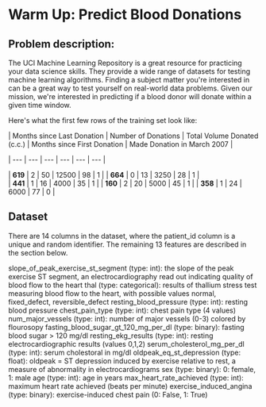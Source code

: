 # Warm Up: Predict Blood Donations

## Problem description:

The UCI Machine Learning Repository is a great resource for practicing your data science skills. They provide a wide range of datasets for testing machine learning algorithms. Finding a subject matter you're interested in can be a great way to test yourself on real-world data problems. Given our mission, we're interested in predicting if a blood donor will donate within a given time window.

Here's what the first few rows of the training set look like:

| Months since Last Donation | Number of Donations | Total Volume Donated (c.c.) | Months since First Donation | Made Donation in March 2007 |

| --- | --- | --- | --- | --- | --- |

| **619** | 2  | 50  | 12500 | 98  | 1 | 
| **664** | 0  | 13  | 3250  | 28  | 1 |  
| **441**	| 1  | 16  | 4000  | 35  | 1 | 
| **160**	| 2  | 20  | 5000  | 45  | 1 |
| **358**	| 1  | 24  | 6000  | 77  | 0 |

## Dataset

There are 14 columns in the dataset, where the patient_id column is a unique and random identifier. The remaining 13 features are described in the section below.

slope_of_peak_exercise_st_segment (type: int): the slope of the peak exercise ST segment, an electrocardiography read out indicating quality of blood flow to the heart
thal (type: categorical): results of thallium stress test measuring blood flow to the heart, with possible values normal, fixed_defect, reversible_defect
resting_blood_pressure (type: int): resting blood pressure
chest_pain_type (type: int): chest pain type (4 values)
num_major_vessels (type: int): number of major vessels (0-3) colored by flourosopy
fasting_blood_sugar_gt_120_mg_per_dl (type: binary): fasting blood sugar > 120 mg/dl
resting_ekg_results (type: int): resting electrocardiographic results (values 0,1,2)
serum_cholesterol_mg_per_dl (type: int): serum cholestoral in mg/dl
oldpeak_eq_st_depression (type: float): oldpeak = ST depression induced by exercise relative to rest, a measure of abnormality in electrocardiograms
sex (type: binary): 0: female, 1: male
age (type: int): age in years
max_heart_rate_achieved (type: int): maximum heart rate achieved (beats per minute)
exercise_induced_angina (type: binary): exercise-induced chest pain (0: False, 1: True)
